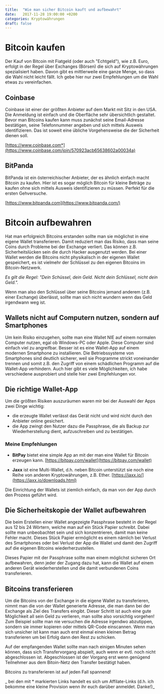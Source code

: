 ```yaml
---
title:  "Wie man sicher Bitcoin kauft und aufbewahrt"
date:   2017-11-28 19:00:00 +0200
categories: Kryptowährungen
draft: false
---
```



# Bitcoin kaufen

Der Kauf von Bitcoin mit Fiatgeld (oder auch "Echtgeld"), wie z.B. Euro, erfolgt in der Regel über Exchanges (Börsen) die sich auf Kryptowährungen spezialisiert haben. Davon gibt es mittlerweile eine ganze Menge, so dass die Wahl nicht leicht fällt. Ich gebe hier nur zwei Empfehlungen um die Wahl etwas zu vereinfachen.

## Coinbase

 Coinbase ist einer der größten Anbieter auf dem Markt mit Sitz in den USA. Die Anmeldung ist einfach und die Oberfläche sehr übersichtlich gestaltet. Bevor man Bitcoins kaufen kann muss zunächst seine Email-Adresse bestätigen, seine Telefonnummer angeben und sich mittels Ausweis identifizieren. Das ist soweit eine übliche Vorgehensweise die der Sicherheit dienen soll.

 [https://www.coinbase.com*](https://www.coinbase.com/join/570923acb65638602a00034a)


## BitPanda

BitPanda ist ein österreichischer Anbieter, der es ähnlich einfach macht Bitcoin zu kaufen. Hier ist es sogar möglich Bitcoin für kleine Beträge zu kaufen ohne sich mittels Ausweis identifizieren zu müssen. Perfekt für die ersten Gehversuche.

[https://www.bitpanda.com](https://www.bitpanda.com/) 


# Bitcoin aufbewahren

Hat man erfolgreich Bitcoins erstanden sollte man sie möglichst in eine eigene Wallet transferieren. Damit reduziert man das Risiko, dass man seine Coins durch Probleme bei der Exchange verliert. Das können z.B. Sicherheitslücken sein die durch Hacker ausgenutzt werden. Bei einer Wallet werden die Bitcoins nicht physikalisch in der eigenen Wallet gespeichert, es ist vielmehr der Schlüssel zu den eigenen Bitcoins im Bitcoin-Netzwerk. 

_Es gilt die Regel: "Dein Schüssel, dein Geld. Nicht dein Schlüssel, nicht dein Geld."._

Wenn man also den Schlüssel über seine Bitcoins jemand anderem (z.B. einer Exchange) überlässt, sollte man sich nicht wundern wenn das Geld irgendwann weg ist.

## Wallets nicht auf Computern nutzen, sondern auf Smartphones

Um kein Risiko einzugehen, sollte man eine Wallet NIE auf einem normalen Computer nutzen, egal ob Windows-PC oder Apple. Diese Computer sind einfach viel zu angreifbar. Besser ist es eine Wallet-App auf einem modernen Smartphone zu installieren. Die Betriebssysteme von Smartphones sind deutlich sicherer, weil sie Programme strickt voneinander trennen und somit z.B. den Zugriff von einem schädlichen Programm auf die Wallet-App verhindern. Auch hier gibt es viele Möglichkeiten, ich habe verschiedene ausprobiert und stelle hier zwei Empfehlungen vor.


## Die richtige Wallet-App

Um die größten Risiken auszuräumen waren mir bei der Auswahl der Apps zwei Dinge wichtig:

- die erzeugte Wallet verlässt das Gerät nicht und wird nicht durch den Anbieter online gesichert.
- die App zwingt den Nutzer dazu die Passphrase, die als Backup zur Wiederherstellung dient, aufzuschreiben und zu bestätigen.


### Meine Empfehlungen

- **BitPay** bietet eine simple App an mit der man eine Wallet für Bitcoin erzeugen kann. [https://bitpay.com/wallet](https://bitpay.com/wallet)

- **Jaxx** ist eine Multi-Wallet, d.h. neben Bitcoin unterstützt sie noch eine Reihe von anderen Kryptowährungen, z.B. Ether. [https://jaxx.io/](https://jaxx.io/downloads.html)

Die Einrichtung der Wallets ist ziemlich einfach, da man von der App durch den Prozess geführt wird. 

## Die Sicherheitskopie der Wallet aufbewahren

Die beim Erstellen einer Wallet angezeigte Passphrase besteht in der Regel aus 12 bis 24 Wörtern, welche man auf ein Stück Papier schreibt. Dabei sollte man unbeobachtet sein und sich konzentrieren, damit man keine Fehler macht. Dieses Stück Papier ermöglicht es einem nämlich bei Verlust des Smartphones oder bei Verlust der App die Wallet und damit den Zugriff auf die eigenen Bitcoins wiederherzustellen. 

Dieses Papier mit der Passphrase sollte man einem möglichst sicheren Ort aufbewahren, denn jeder der Zugang dazu hat, kann die Wallet auf einem anderen Gerät wiederherstellen und die damit verbundenen Coins transferieren. 


## Bitcoins transferieren

Um die Bitcoins von der Exchange in die eigene Wallet zu transferieren, nimmt man die von der Wallet generierte Adresse, die man dann bei der Exchange als Ziel des Transfers eingibt. Dieser Schritt ist auch eine gute Möglichkeit all sein Geld zu verlieren, man sollte also vorsichtig vorgehen! Zum Beispiel sollte man nie versuchen die Adresse irgendwo abzutippen, sondern sie immer kopieren oder mittels QR-Code einscannen. Wenn man sich unsicher ist kann man auch erst einmal einen kleinen Betrag transferieren um bei Erfolg dann den Rest zu schicken. 

Auf der empfangenden Wallet sollte man nach einigen Minuten sehen können, dass sich Transfervorgang abspielt, auch wenn er evtl. noch nicht abgeschlossen ist. Abgeschlossen ist der Vorgang erst wenn genügend Teilnehmer aus dem Bitoin-Netz den Transfer bestätigt haben.

Bitcoins zu transferieren ist auf jeden Fall spannend!



_ bei den mit * markierten Links handelt es sich um Affilate-Links (d.h. ich bekomme eine kleine Provision wenn ihr euch darüber anmeldet. Danke!)_